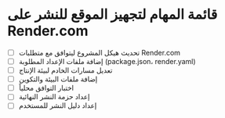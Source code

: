 # قائمة المهام لتجهيز الموقع للنشر على Render.com

- [ ] تحديث هيكل المشروع ليتوافق مع متطلبات Render.com
- [ ] إضافة ملفات الإعداد المطلوبة (package.json، render.yaml)
- [ ] تعديل مسارات الخادم لبيئة الإنتاج
- [ ] إضافة ملفات البيئة والتكوين
- [ ] اختبار التوافق محلياً
- [ ] إعداد حزمة النشر النهائية
- [ ] إعداد دليل النشر للمستخدم
